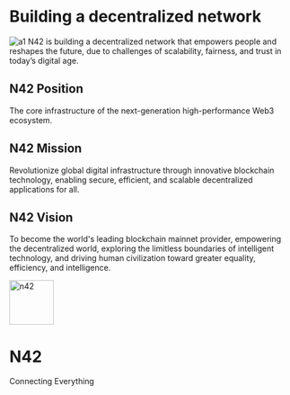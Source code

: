 # Building a decentralized network
![a1](https://github.com/user-attachments/assets/c36ad373-42c7-4986-9438-fc305e29d493)
N42 is building a decentralized network that empowers people and reshapes the future, due to challenges of scalability, fairness, and trust in today’s digital age.

## N42 Position
The core infrastructure of the next-generation high-performance Web3 ecosystem.

## N42 Mission
Revolutionize global digital infrastructure through innovative blockchain technology, enabling secure, efficient, and scalable decentralized applications for all.

## N42 Vision
To become the world's leading blockchain mainnet provider, empowering the decentralized world, exploring the limitless boundaries of intelligent technology, and driving human civilization toward greater equality, efficiency, and intelligence.

<img width="79" alt="n42" src="https://github.com/user-attachments/assets/a2bc83cd-59bc-438b-9a42-cc9fe7b10f96" />

# N42
Connecting Everything
